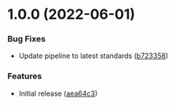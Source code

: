# 1.0.0 (2022-06-01)


### Bug Fixes

* Update pipeline to latest standards ([b723358](https://github.com/de-it-krachten/ansible-role-openssh/commit/b723358f89d05eacaa619c3fdc0323d542723815))


### Features

* Initial release ([aea64c3](https://github.com/de-it-krachten/ansible-role-openssh/commit/aea64c373378b0e6babf8081866d835da30d408b))
